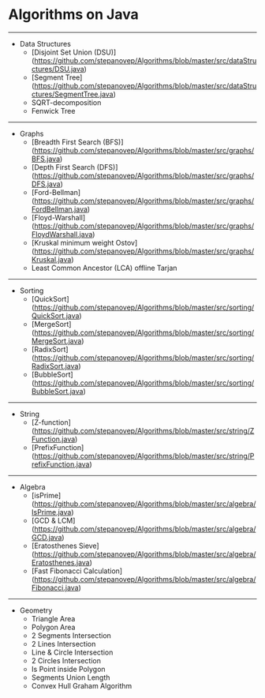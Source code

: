 # Algorithms on Java
***

- Data Structures
  - [Disjoint Set Union (DSU)] (https://github.com/stepanovep/Algorithms/blob/master/src/dataStructures/DSU.java)
  - [Segment Tree] (https://github.com/stepanovep/Algorithms/blob/master/src/dataStructures/SegmentTree.java)
  - SQRT-decomposition
  - Fenwick Tree

*** 
- Graphs
  - [Breadth First Search (BFS)] (https://github.com/stepanovep/Algorithms/blob/master/src/graphs/BFS.java)
  - [Depth First Search (DFS)] (https://github.com/stepanovep/Algorithms/blob/master/src/graphs/DFS.java)
  - [Ford-Bellman] (https://github.com/stepanovep/Algorithms/blob/master/src/graphs/FordBellman.java)
  - [Floyd-Warshall] (https://github.com/stepanovep/Algorithms/blob/master/src/graphs/FloydWarshall.java)
  - [Kruskal minimum weight Ostov] (https://github.com/stepanovep/Algorithms/blob/master/src/graphs/Kruskal.java)
  - Least Common Ancestor (LCA) offline Tarjan
  

***
- Sorting
  - [QuickSort] (https://github.com/stepanovep/Algorithms/blob/master/src/sorting/QuickSort.java)
  - [MergeSort] (https://github.com/stepanovep/Algorithms/blob/master/src/sorting/MergeSort.java)
  - [RadixSort] (https://github.com/stepanovep/Algorithms/blob/master/src/sorting/RadixSort.java)
  - [BubbleSort] (https://github.com/stepanovep/Algorithms/blob/master/src/sorting/BubbleSort.java)

***
- String
  - [Z-function] (https://github.com/stepanovep/Algorithms/blob/master/src/string/ZFunction.java)
  - [PrefixFunction] (https://github.com/stepanovep/Algorithms/blob/master/src/string/PrefixFunction.java)

***
- Algebra
  - [isPrime] (https://github.com/stepanovep/Algorithms/blob/master/src/algebra/IsPrime.java)
  - [GCD & LCM] (https://github.com/stepanovep/Algorithms/blob/master/src/algebra/GCD.java)
  - [Eratosthenes Sieve] (https://github.com/stepanovep/Algorithms/blob/master/src/algebra/Eratosthenes.java)
  - [Fast Fibonacci Calculation] (https://github.com/stepanovep/Algorithms/blob/master/src/algebra/Fibonacci.java)

***
- Geometry
  - Triangle Area
  - Polygon Area
  - 2 Segments Intersection
  - 2 Lines Intersection
  - Line & Circle Intersection
  - 2 Circles Intersection
  - Is Point inside Polygon
  - Segments Union Length
  - Convex Hull Graham Algorithm
